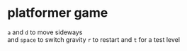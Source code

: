 # platformer game
`a` and `d` to move sideways\
and `space` to switch gravity
`r` to restart and `t` for a test level